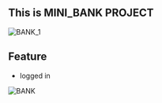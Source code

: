 ## This is MINI_BANK PROJECT

![BANK_1](https://user-images.githubusercontent.com/79856530/131814303-9f206c46-873e-4cd5-9eae-9c0e715250e0.png)

## Feature
- logged in

![BANK](https://user-images.githubusercontent.com/79856530/131814420-bb779ee5-d766-44a3-bd26-adfc933e6380.png)

